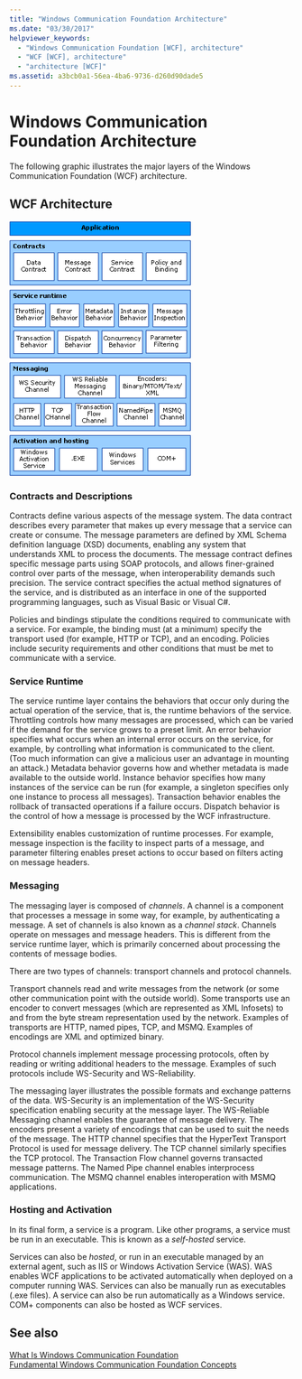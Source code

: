 ```yaml
---
title: "Windows Communication Foundation Architecture"
ms.date: "03/30/2017"
helpviewer_keywords: 
  - "Windows Communication Foundation [WCF], architecture"
  - "WCF [WCF], architecture"
  - "architecture [WCF]"
ms.assetid: a3bcb0a1-56ea-4ba6-9736-d260d90dade5
---
```

# Windows Communication Foundation Architecture
The following graphic illustrates the major layers of the Windows Communication Foundation (WCF) architecture.  
  
## WCF Architecture  
 ![The WCF Architecture](../../../docs/framework/wcf/media/wcf-architecture.gif "WCF_Architecture")  
  
### Contracts and Descriptions  
 Contracts define various aspects of the message system. The data contract describes every parameter that makes up every message that a service can create or consume. The message parameters are defined by XML Schema definition language (XSD) documents, enabling any system that understands XML to process the documents. The message contract defines specific message parts using SOAP protocols, and allows finer-grained control over parts of the message, when interoperability demands such precision. The service contract specifies the actual method signatures of the service, and is distributed as an interface in one of the supported programming languages, such as Visual Basic or Visual C#.  
  
 Policies and bindings stipulate the conditions required to communicate with a service.  For example, the binding must (at a minimum) specify the transport used (for example, HTTP or TCP), and an encoding. Policies include security requirements and other conditions that must be met to communicate with a service.  
  
### Service Runtime  
 The service runtime layer contains the behaviors that occur only during the actual operation of the service, that is, the runtime behaviors of the service. Throttling controls how many messages are processed, which can be varied if the demand for the service grows to a preset limit. An error behavior specifies what occurs when an internal error occurs on the service, for example, by controlling what information is communicated to the client. (Too much information can give a malicious user an advantage in mounting an attack.) Metadata behavior governs how and whether metadata is made available to the outside world. Instance behavior specifies how many instances of the service can be run (for example, a singleton specifies only one instance to process all messages). Transaction behavior enables the rollback of transacted operations if a failure occurs. Dispatch behavior is the control of how a message is processed by the WCF infrastructure.  
  
 Extensibility enables customization of runtime processes. For example, message inspection is the facility to inspect parts of a message, and parameter filtering enables preset actions to occur based on filters acting on message headers.  
  
### Messaging  
 The messaging layer is composed of *channels*. A channel is a component that processes a message in some way, for example, by authenticating a message. A set of channels is also known as a *channel stack*. Channels operate on messages and message headers. This is different from the service runtime layer, which is primarily concerned about processing the contents of message bodies.  
  
 There are two types of channels: transport channels and protocol channels.  
  
 Transport channels read and write messages from the network (or some other communication point with the outside world). Some transports use an encoder to convert messages (which are represented as XML Infosets) to and from the byte stream representation used by the network. Examples of transports are HTTP, named pipes, TCP, and MSMQ. Examples of encodings are XML and optimized binary.  
  
 Protocol channels implement message processing protocols, often by reading or writing additional headers to the message. Examples of such protocols include WS-Security and WS-Reliability.  
  
 The messaging layer illustrates the possible formats and exchange patterns of the data. WS-Security is an implementation of the WS-Security specification enabling security at the message layer. The WS-Reliable Messaging channel enables the guarantee of message delivery. The encoders present a variety of encodings that can be used to suit the needs of the message. The HTTP channel specifies that the HyperText Transport Protocol is used for message delivery. The TCP channel similarly specifies the TCP protocol. The Transaction Flow channel governs transacted message patterns. The Named Pipe channel enables interprocess communication. The MSMQ channel enables interoperation with MSMQ applications.  
  
### Hosting and Activation  
 In its final form, a service is a program. Like other programs, a service must be run in an executable. This is known as a *self-hosted* service.  
  
 Services can also be *hosted*, or run in an executable managed by an external agent, such as IIS or Windows Activation Service (WAS). WAS enables WCF applications to be activated automatically when deployed on a computer running WAS. Services can also be manually run as executables (.exe files). A service can also be run automatically as a Windows service. COM+ components can also be hosted as WCF services.  
  
## See also
 [What Is Windows Communication Foundation](../../../docs/framework/wcf/whats-wcf.md)  
 [Fundamental Windows Communication Foundation Concepts](../../../docs/framework/wcf/fundamental-concepts.md)
